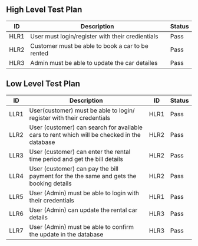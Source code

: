 ## High Level Test Plan

| ID | Description | Status|
|-----|-------------|-------|
|HLR1| User must login/register with their credientials| Pass |
|HLR2| Customer must be able to book a car to be rented| Pass |
|HLR3| Admin must be able to update the car detailes| Pass |

## Low Level Test Plan

| ID | Description | ID | Status |
|-----|-------------|------|-----|
|LLR1| User(customer) must be able to login/ register with their credentials|HLR1| Pass |
|LLR2| User (customer) can search for available cars to rent which will be checked in the database|HLR2| Pass |
|LLR3| User (customer) can enter the rental time period and get the bill details|HLR2| Pass |
|LLR4| User (customer) can pay the bill payment for the the same and gets the booking details|HLR2| Pass |
|LLR5| User (Admin) must be able to login with their credentials|HLR1| Pass |
|LLR6| User (Admin) can update the rental car details|HLR3| Pass |
|LLR7| User (Admin) must be able to confirm the update in the database|HLR3| Pass |


